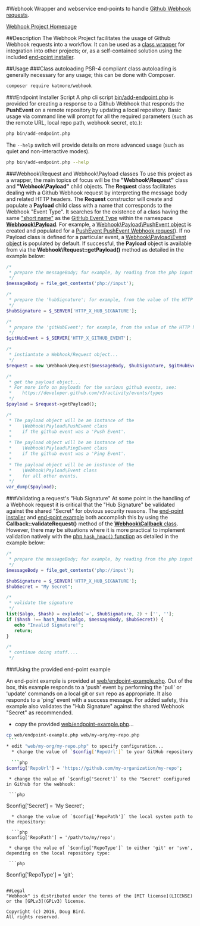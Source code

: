 #Webhook
Wrapper and webservice end-points to handle [Github Webhook requests](https://developer.github.com/webhooks/).

[Webhook Project Homepage](https://github.com/katmore/webhook)

##Description
The Webhook Project facilitates the usage of Github Webhook requests into a workflow. It can be used as a [class wrapper](#webhookrequest-and-webhookpayload-classes) for integration into other projects; or, as a self-contained solution using the included [end-point installer](#endpoint-installer-script).

##Usage
###Class autoloading
PSR-4 compliant class autoloading is generally necessary for any usage; this can be done with Composer.
  ```bash
composer require katmore/webhook
  ```

###Endpoint Installer Script
A php cli script [bin/add-endpoint.php](bin/add-endpoint.php) is provided for creating a response to a Github Webhook that responds the **PushEvent** on a remote repository by updating a local repository. Basic usage via command line will prompt for all the required parameters (such as the remote URL, local repo path, webhook secret, etc.):
```bash
php bin/add-endpoint.php
```
The `--help` switch will provide details on more advanced usage (such as quiet and non-interactive modes).
```bash
php bin/add-endpoint.php --help
```

###Webhook\Request and Webhook\Payload classes
To use this project as a wrapper, the main topics of focus will be the **"Webhook\Request"** class and **"Webhook\Payload"** child objects. The **Request** class facilitates dealing with a Github Webhook request by interpreting the message body and related HTTP headers. The **Request** constructor will create and populate a **Payload** child class with a name that corresponds to the Webhook "Event Type". It searches for the existence of a class having the same ["short name"](http://php.net/manual/en/reflectionclass.getshortname.php) as the [GitHub Event Type](https://developer.github.com/v3/activity/events/types) within the namespace [**Webhoook\Payload**](src/Payload). For example, a [Webhook\Payload\PushEvent object](src/Payload/PushEvent.php) is created and populated for a [PushEvent PushEvent Webhook request](https://developer.github.com/v3/activity/events/types/#pushevent)). If no Payload class is defined for a particular event, a [Webhook\Payload\Event object](src/Payload/Event.php) is populated by default. If successful, the **Payload** object is available from via the **Webhook\Request::getPayload()** method as detailed in the example below:

```php
/*
 * prepare the messageBody; for example, by reading from the php input stream
 */
$messageBody = file_get_contents('php://input');

/*
 * prepare the 'hubSignature'; for example, from the value of the HTTP header 'HTTP_X_HUB_SIGNATURE'
 */
$hubSignature = $_SERVER['HTTP_X_HUB_SIGNATURE'];

/*
 * prepare the 'gitHubEvent'; for example, from the value of the HTTP header 'HTTP_X_GITHUB_EVENT'
 */
$gitHubEvent = $_SERVER['HTTP_X_GITHUB_EVENT'];

/*
 * instiantate a Webhook/Request object...
 */
$request = new \Webhook\Request($messageBody, $hubSignature, $gitHubEvent);

/*
 * get the payload object...
 * For more info on payloads for the various github events, see:
 *    https://developer.github.com/v3/activity/events/types
 */
$payload = $request->getPayload();

/*
 * The payload object will be an instance of the 
 *    \Webhook\Payload\PushEvent class
 *    if the github event was a 'Push Event'.
 *  
 * The payload object will be an instance of the 
 *    \Webhook\Payload\PingEvent class
 *    if the github event was a 'Ping Event'.
 *
 * The payload object will be an instance of the 
 *    \Webhook\Payload\Event class
 *    for all other events.
 */
var_dump($payload);
```
###Validating a request's "Hub Signature"
At some point in the handling of a Webhook request it is critical that the "Hub Signature" be validated against the shared "Secret" for obvious security reasons. The [end-point installer](#endpoint-installer-script) and [end-point example](#endpoint-installer-script) both accomplish this by using the **Callback::validateRequest()** method of the [**Webhook\Callback** class](src/Callback.php). However, there may be situations where it is more practical to implement validation natively with the [php `hash_hmac()` function](http://php.net/manual/en/function.hash-hmac.php) as detailed in the example below:

```php
/*
 * prepare the messageBody; for example, by reading from the php input stream
 */
$messageBody = file_get_contents('php://input');

$hubSignature = $_SERVER['HTTP_X_HUB_SIGNATURE'];
$hubSecret = "My Secret";

/*
 * validate the signature
 */
list($algo, $hash) = explode('=', $hubSignature, 2) + ['', ''];
if ($hash !== hash_hmac($algo, $messageBody, $hubSecret)) {
   echo "Invalid Signature!";
   return;
}

/*
 * continue doing stuff....
 */
```

###Using the provided end-point example

An end-point example is provided at [web/endpoint-example.php](web/endpoint-example.php). Out of the box, this example responds to a 'push' event by performing the 'pull' or 'update' commands on a local git or svn repo as appropriate. It also responds to a 'ping' event with a success message. For added safety, this example also validates the "Hub Signature" against the shared Webhook "Secret" as recommended.

   * copy the provided [web/endpoint-example.php](web/endpoint-example.php)...
   
   ```bash
cp web/endpoint-example.php web/my-org/my-repo.php
    ```
   * edit "web/my-org/my-repo.php" to specify configuration...
     * change the value of `$config['RepoUrl']` to your GitHub repository URL:
     
     ```php
$config['RepoUrl'] = 'https://github.com/my-organization/my-repo';
   ```
     * change the value of `$config['Secret']` to the "Secret" configured in Github for the webhook:
     
     ```php
$config['Secret'] = 'My Secret';
   ```
     * change the value of `$config['RepoPath']` the local system path to the repository:
     
     ```php
$config['RepoPath'] = '/path/to/my/repo';
   ```
     * change the value of `$config['RepoType']` to either 'git' or 'svn', depending on the local repository type:
     
     ```php
$config['RepoType'] = 'git';
   ```

##Legal
"Webhook" is distributed under the terms of the [MIT license](LICENSE) or the [GPLv3](GPLv3) license.

Copyright (c) 2016, Doug Bird.
All rights reserved.
